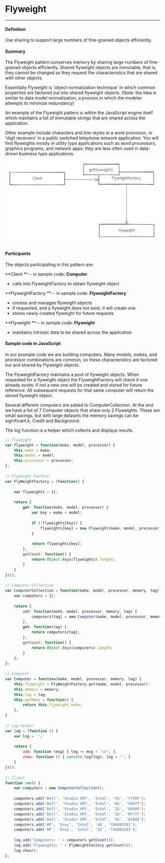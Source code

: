 # Flyweight

---

#### Definition

Use sharing to support large numbers of fine-grained objects efficiently.

#### Summary

The Flyweight pattern conserves memory by sharing large numbers of fine-grained objects efficiently. Shared flyweight objects are immutable, that is, they cannot be changed as they request the characteristics that are shared with other objects.

Essentially Flyweight is 'object normalization technique' in which common properties are factored out into shared flyweight objects. \(Note: the idea is similar to data model normalization, a process in which the modeler attempts to minimize redundancy\)

An example of the Flyweight pattern is within the JavaScript engine itself which maintains a list of immutable strings that are shared across the application.

Other example include characters and line-styles in a word processor, or 'digit receivers' in a public switched telephone network application. You will find flyweights mostly in utility type applications such as word processors, graphics programs, and network apps; they are less often used in data-driven business type applications.![](/assets/ice_screenshot_20180824-121135.png)

#### Participants

The objects participating in this pattern are:

**Client **-- in sample code: **Computer**

* calls into FlyweightFactory to obtain flyweight object

**FlyweightFactory **-- in sample code: **FlyweightFactory**

* creates and manages flyweight objects
* if requested, and a flyweight does not exist, it will create one
* stores newly created flyweight for future requests

**Flyweight **-- in sample code: **Flyweight**

* maintains intrinsic data to be shared across the application

#### Sample code in JavaScript

In our example code we are building computers. Many models, makes, and processor combinations are common, so these characteristics are factored out and shared by Flyweight objects.

The FlyweightFactory maintains a pool of flyweight objects. When requested for a flyweight object the FlyweightFactory will check if one already exists: if not a new one will be created and stored for future reference. All subsequent requests for that same computer will return the stored flyweight object.

Several different computers are added to ComputerCollection. At the end we have a list of 7 Computer objects that share only 2 Flyweights. These are small savings, but with large datasets the memory savings can be significant.k, Credit and Background.

The log function is a helper which collects and displays results.

```js
// Flyweight
var Flyweight = function(make, model, processor) {
    this.make = make;
    this.model = model;
    this.processor = processor;
};

// Flyweight Factory
var FlyWeightFactory = (function() {

    var flyweights = {};

    return {
        get: function(make, model, processor) {
            var key = make + model;

            if (!flyweights[key]) {
                flyweights[key] = new Flyweight(make, model, processor);
            }

            return flyweights[key];
        },
        getCount: function() {
            return Object.keys(flyweights).length;
        }
    }
})();

// Computer Collection
var ComputerCollection = function(make, model, processor, memory, tag) {
    var computers = {};

    return {
        add: function(make, model, processor, memory, tag) {
            computers[tag] = new Computer(make, model, processor, memory, tag);
        },
        get: function(tag) {
            return computers[tag];
        },
        getCount: function() {
            return Object.keys(computers).length;
        }
    };
};

// Computer
var Computer = function(make, model, processor, memory, tag) {
    this.flyweight = FlyWeightFactory.get(make, model, processor);
    this.memory = memory;
    this.tag = tag;
    this.getMake = function() {
        return this.flyweight.make;
    };
}

// Log helper
var log = (function () {
    var log = '';

    return {
        add: function (msg) { log += msg + '\n'; },
        show: function () { console.log(log); log = ''; }
    }
})();

// Client
function run() {
    var computers = new ComputerCollection();

    computers.add('Dell', 'Studio XPS', 'Intel', '5G', 'Y755P');
    computers.add('Dell', 'Studio XPS', 'Intel', '6G', 'X997T');
    computers.add('Dell', 'Studio XPS', 'Intel', '2G', 'U8U80');
    computers.add('Dell', 'Studio XPS', 'Intel', '2G', 'NT777');
    computers.add('Dell', 'Studio XPS', 'Intel', '2G', '0J88A');
    computers.add('HP', 'Envy', 'Intel', '4G', 'CNU883701');
    computers.add('HP', 'Envy', 'Intel', '2G', 'TXU003283');

    log.add('Computers: ' + computers.getCount());
    log.add('Flyweights: ' + FlyWeightFactory.getCount());
    log.show();
};
```



